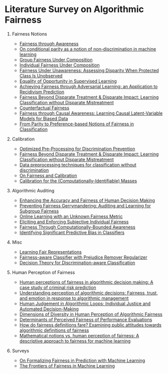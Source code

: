 # Literature Survey on Algorithmic Fairness


1. Fairness Notions
	- [Fairness through Awareness](https://arxiv.org/pdf/1104.3913.pdf)
	- [On conditional parity as a notion of non-discrimination in machine learning](https://arxiv.org/pdf/1706.08519.pdf)
	- [Group Fairness Under Composition](https://www.fatml.org/media/documents/group_fairness_under_composition.pdf)
	- [Individual Fairness Under Composition](https://www.fatml.org/media/documents/individual_fairness_under_composition.pdf)
	- [Fairness Under Unawareness: Assessing Disparity When Protected Class Is Unobserved](https://arxiv.org/pdf/1811.11154.pdf)
	- [Equality of Opportunity in Supervised Learning](https://papers.nips.cc/paper/6374-equality-of-opportunity-in-supervised-learning.pdf)
	- [Achieving Fairness through Adversarial Learning: an Application to Recidivism Prediction](https://arxiv.org/pdf/1807.00199.pdf)
	- [Fairness Beyond Disparate Treatment & Disparate Impact: Learning Classification without Disparate Mistreatment](https://arxiv.org/pdf/1610.08452.pdf)
	- [Counterfactual Fairness](https://arxiv.org/pdf/1703.06856.pdf)
	- [Fairness through Causal Awareness: Learning Causal Latent-Variable Models for Biased Data](https://arxiv.org/pdf/1809.02519.pdf)
	- [From Parity to Preference-based Notions of Fairness in Classification](https://arxiv.org/pdf/1707.00010.pdf)
	
	
2. Calibration
	- [Optimized Pre-Processing for Discrimination Prevention](https://papers.nips.cc/paper/6988-optimized-pre-processing-for-discrimination-prevention.pdf)
	- [Fairness Beyond Disparate Treatment & Disparate Impact: Learning Classification without Disparate Mistreatment](https://arxiv.org/pdf/1610.08452.pdf)
	- [Data preprocessing techniques for classification without discrimination](https://link.springer.com/content/pdf/10.1007%2Fs10115-011-0463-8.pdf)
	- [On Fairness and Calibration](https://arxiv.org/pdf/1709.02012.pdf)
	- [Calibration for the (Computationally-Identifiable) Masses](https://arxiv.org/pdf/1711.08513.pdf)

		
		
3. Algorithmic Auditing 
	- [Enhancing the Accuracy and Fairness of Human Decision Making](https://arxiv.org/pdf/1805.10318.pdf)
	- [Preventing Fairness Gerrymandering: Auditing and Learning for Subgroup Fairness](https://arxiv.org/pdf/1711.05144.pdf)
	- [Online Learning with an Unknown Fairness Metric](https://arxiv.org/pdf/1802.06936.pdf)
	- [Eliciting and Enforcing Subjective Individual Fairness](https://arxiv.org/pdf/1905.10660.pdf)
	- [Fairness Through Computationally-Bounded Awareness](https://arxiv.org/pdf/1803.03239.pdf)
	- [Identifying Significant Predictive Bias in Classifiers](https://arxiv.org/pdf/1611.08292.pdf)
		
4. Misc
	- [Learning Fair Representations](https://www.cs.toronto.edu/~toni/Papers/icml-final.pdf)
	- [Fairness-aware Classifier with Prejudice Remover Regularizer](http://citeseerx.ist.psu.edu/viewdoc/download?doi=10.1.1.297.566&rep=rep1&type=pdf)
	- [Decision Theory for Discrimination-aware Classification](https://mine.kaust.edu.sa/Documents/papers/ICDM_2012.pdf)
		
5. Human Perception of Fairness
	- [Human perceptions of fairness in algorithmic decision making: A case study of criminal risk prediction](https://arxiv.org/pdf/1802.09548.pdf)
	- [Understanding perception of algorithmic decisions: Fairness, trust, and emotion in response to algorithmic management](https://journals.sagepub.com/doi/pdf/10.1177/2053951718756684)
	- [Human Judgement in Algorithmic Loops; Individual Justice and Automated Decision-Making](https://papers.ssrn.com/sol3/papers.cfm?abstract_id=3452030)
	- [Dimensions of Diversity in Human Perception of Algorithmic Fairness](https://arxiv.org/pdf/2005.00808.pdf)
	- [Determinants of Perceived Fairness of Performance Evaluations](https://citeseerx.ist.psu.edu/viewdoc/download?doi=10.1.1.464.8544&rep=rep1&type=pdf)
	- [How do fairness definitions fare? Examining public attitudes towards algorithmic definitions of fairness](https://arxiv.org/pdf/1811.03654.pdf)
	- [Mathematical notions vs. human perception of fairness: A descriptive approach to fairness for machine learning](https://arxiv.org/pdf/1902.04783.pdf)
		
6. Surveys
	- [On Formalizing Fairness in Prediction with Machine Learning](https://www.fatml.org/media/documents/formalizing_fairness_in_prediction_with_ml.pdf)
	- [The Frontiers of Fairness in Machine Learning](https://arxiv.org/pdf/1810.08810.pdf)
